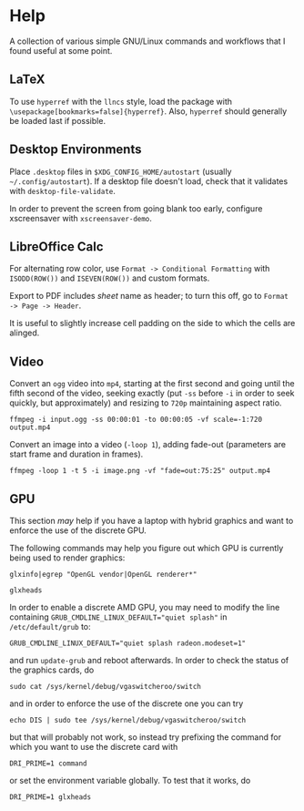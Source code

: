# Help
A collection of various simple GNU/Linux commands and workflows that I found useful at some point.

## LaTeX

To use `hyperref` with the `llncs` style, load the package with `\usepackage[bookmarks=false]{hyperref}`.
Also, `hyperref` should generally be loaded last if possible.

## Desktop Environments

Place `.desktop` files in `$XDG_CONFIG_HOME/autostart` (usually `~/.config/autostart`).
If a desktop file doesn't load, check that it validates with `desktop-file-validate`.

In order to prevent the screen from going blank too early, configure xscreensaver with `xscreensaver-demo`.

## LibreOffice Calc

For alternating row color, use `Format -> Conditional Formatting` with `ISODD(ROW())` and `ISEVEN(ROW())` and custom formats.

Export to PDF includes *sheet* name as header; to turn this off, go to `Format -> Page -> Header`.

It is useful to slightly increase cell padding on the side to which the cells are alinged.

## Video

Convert an `ogg` video into `mp4`, starting at the first second and going until the fifth second of the video, seeking exactly (put `-ss` before `-i` in order to seek quickly, but approximately) and resizing to `720p` maintaining aspect ratio.

`ffmpeg -i input.ogg -ss 00:00:01 -to 00:00:05 -vf scale=-1:720 output.mp4`

Convert an image into a video (`-loop 1`), adding fade-out (parameters are start frame and duration in frames).

`ffmpeg -loop 1 -t 5 -i image.png -vf "fade=out:75:25" output.mp4`

## GPU

This section *may* help if you have a laptop with hybrid graphics and want to enforce the use of the discrete GPU.

The following commands may help you figure out which GPU is currently being used to render graphics:

`glxinfo|egrep "OpenGL vendor|OpenGL renderer*"`

`glxheads`

In order to enable a discrete AMD GPU, you may need to modify the line containing `GRUB_CMDLINE_LINUX_DEFAULT="quiet splash"` in `/etc/default/grub` to:

`GRUB_CMDLINE_LINUX_DEFAULT="quiet splash radeon.modeset=1"`

and run `update-grub` and reboot afterwards. In order to check the status of the graphics cards, do

`sudo cat /sys/kernel/debug/vgaswitcheroo/switch`

and in order to enforce the use of the discrete one you can try

`echo DIS | sudo tee /sys/kernel/debug/vgaswitcheroo/switch`

but that will probably not work, so instead try prefixing the command for which you want to use the discrete card with

`DRI_PRIME=1 command`

or set the environment variable globally. To test that it works, do

`DRI_PRIME=1 glxheads`
